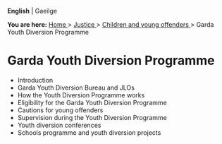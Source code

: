 **English** |  Gaeilge 

**You are here:** [ Home ](/en/) > [ Justice ](/en/justice/) > [ Children and
young offenders ](/en/justice/children-and-young-offenders/) > Garda Youth
Diversion Programme

#  Garda Youth Diversion Programme

  * Introduction 
  * Garda Youth Diversion Bureau and JLOs 
  * How the Youth Diversion Programme works 
  * Eligibility for the Garda Youth Diversion Programme 
  * Cautions for young offenders 
  * Supervision during the Youth Diversion Programme 
  * Youth diversion conferences 
  * Schools programme and youth diversion projects 

